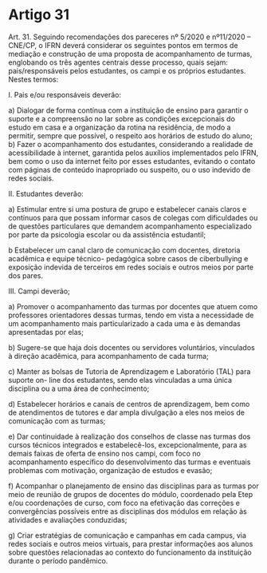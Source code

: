 # Artigo 31

Art. 31. Seguindo recomendações dos pareceres nº 5/2020 e nº11/2020 – CNE/CP, o IFRN deverá considerar os
seguintes pontos em termos de mediação e construção de uma proposta de acompanhamento de turmas, englobando
os três agentes centrais desse processo, quais sejam: pais/responsáveis pelos estudantes, os campi e os próprios
estudantes. Nestes termos:

I. Pais e/ou responsáveis deverão:

a) Dialogar de forma contínua com a instituição de ensino para garantir o suporte e a compreensão no lar sobre as
condições excepcionais do estudo em casa e a organização da rotina na residência, de modo a permitir, sempre que
possível, o respeito aos horários de estudo do aluno;
b) Fazer o acompanhamento dos estudantes, considerando a realidade de acessibilidade à internet, garantida pelos
auxílios implementados pelo IFRN, bem como o uso da internet feito por esses estudantes, evitando o contato com
páginas de conteúdo inapropriado ou suspeito, ou o uso indevido de redes sociais.

II. Estudantes deverão:

a) Estimular entre si uma postura de grupo e estabelecer canais claros e contínuos para que possam informar casos
de colegas com dificuldades ou de questões particulares que demandem acompanhamento especializado por parte
da psicologia escolar ou da assistência estudantil;

b Estabelecer um canal claro de comunicação com docentes, diretoria acadêmica e equipe técnico- pedagógica
sobre casos de ciberbullying e exposição indevida de terceiros em redes sociais e outros meios por parte dos pares.

III. Campi deverão;

a) Promover o acompanhamento das turmas por docentes que atuem como professores orientadores dessas turmas,
tendo em vista a necessidade de um acompanhamento mais particularizado a cada uma e às demandas apresentadas
por elas;

b) Sugere-se que haja dois docentes ou servidores voluntários, vinculados à direção acadêmica, para
acompanhamento de cada turma;

c) Manter as bolsas de Tutoria de Aprendizagem e Laboratório (TAL) para suporte on- line dos estudantes, sendo
elas vinculadas a uma única disciplina ou a uma área de conhecimento;

d) Estabelecer horários e canais de centros de aprendizagem, bem como de atendimentos de tutores e dar ampla
divulgação a eles nos meios de comunicação com as turmas;

e) Dar continuidade à realização dos conselhos de classe nas turmas dos cursos técnicos integrados e estabelecê-los,
excepcionalmente, para as demais faixas de oferta de ensino nos campi, com foco no acompanhamento específico
do desenvolvimento das turmas e eventuais problemas com motivação, organização de estudos e evasão;

f) Acompanhar o planejamento de ensino das disciplinas para as turmas por meio de reunião de grupos de docentes
do módulo, coordenado pela Etep e/ou coordenações de curso, com foco na efetivação das correções e
convergências possíveis entre as disciplinas dos módulos em relação às atividades e avaliações conduzidas;

g) Criar estratégias de comunicação e campanhas em cada campus, via redes sociais e outros meios virtuais, para
prestar informações aos alunos sobre questões relacionadas ao contexto do funcionamento da instituição durante o
período pandêmico.

